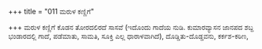 +++
title = "011 ಮರುಳ ಕಣ್ಣಿಗೆ"

+++
ಮರುಳ ಕಣ್ಣಿಗೆ ಕೊಡನ ತೋರದಲಿರದೆ ಸಾಸವೆ (ಇದೊಂದು ಗಾದೆಯ ನುಡಿ. ಕುಮಾರವ್ಯಾಸನ ಜಾನಪದ ಶಬ್ದ ಭಂಡಾರದಲ್ಲಿ ಗಾದೆ, ಪಡೆಮಾತು, ಸಾಮತಿ, ಸೂಕ್ತಿ ಎಲ್ಲ ಧಾರಾಳವಾಗಿದೆ), ದೊಡ್ಡಿತು-ದೊಡ್ಡವನು, ಕರ್ಕಶ-ಕಠಿಣ,